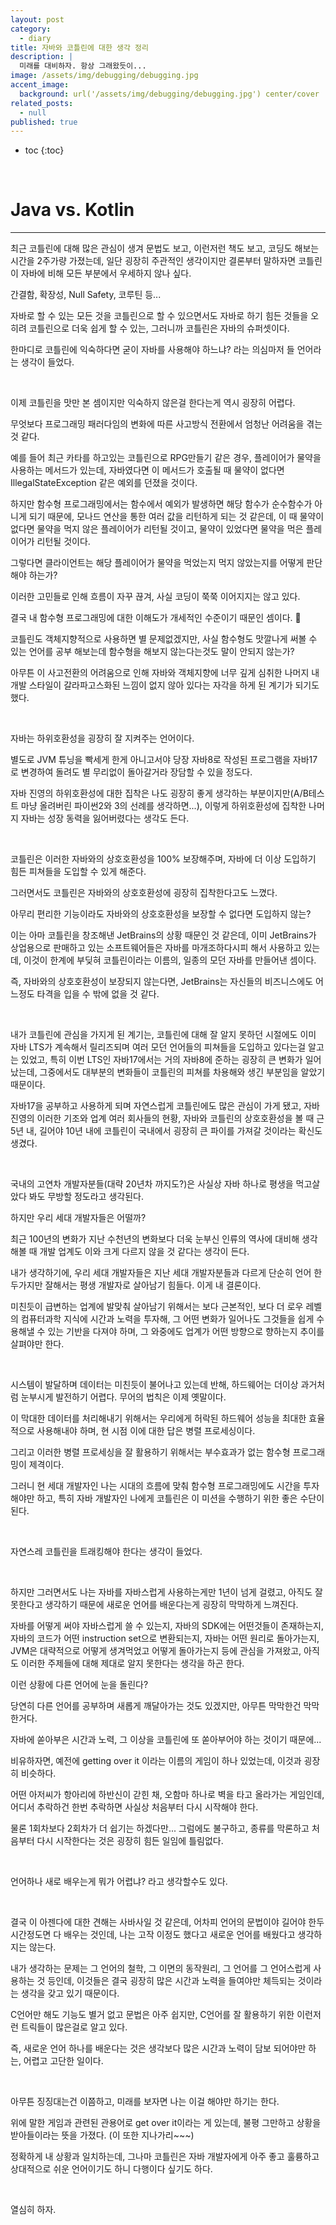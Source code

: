 ```yaml
---
layout: post
category:
  - diary
title: 자바와 코틀린에 대한 생각 정리
description: | 
  미래를 대비하자. 항상 그래왔듯이...
image: /assets/img/debugging/debugging.jpg
accent_image:
  background: url('/assets/img/debugging/debugging.jpg') center/cover
related_posts:
  - null
published: true
---
```


* toc
{:toc}
  
<br />

# Java vs. Kotlin

---

최근 코틀린에 대해 많은 관심이 생겨 문법도 보고, 이런저런 책도 보고, 코딩도 해보는 시간을 2주가량 가졌는데, 일단 굉장히 주관적인 생각이지만 결론부터 말하자면 코틀린이 자바에 비해 모든 부분에서 우세하지 않나 싶다.

간결함, 확장성, Null Safety, 코루틴 등...

자바로 할 수 있는 모든 것을 코틀린으로 할 수 있으면서도 자바로 하기 힘든 것들을 오히려 코틀린으로 더욱 쉽게 할 수 있는, 그러니까 코틀린은 자바의 슈퍼셋이다.

한마디로 코틀린에 익숙하다면 굳이 자바를 사용해야 하느냐? 라는 의심마저 들 언어라는 생각이 들었다.

<br />

이제 코틀린을 맛만 본 셈이지만 익숙하지 않은걸 한다는게 역시 굉장히 어렵다.

무엇보다 프로그래밍 패러다임의 변화에 따른 사고방식 전환에서 엄청난 어려움을 겪는 것 같다.

예를 들어 최근 카타를 하고있는 코틀린으로 RPG만들기 같은 경우, 플레이어가 물약을 사용하는 메서드가 있는데, 자바였다면 이 메서드가 호출될 때 물약이 없다면 IllegalStateException 같은 예외를 던졌을 것이다.

하지만 함수형 프로그래밍에서는 함수에서 예외가 발생하면 해당 함수가 순수함수가 아니게 되기 때문에, 모나드 연산을 통한 여러 값을 리턴하게 되는 것 같은데, 이 때 물약이 없다면 물약을 먹지 않은 플레이어가 리턴될 것이고, 물약이 있었다면 물약을 먹은 플레이어가 리턴될 것이다.

그렇다면 클라이언트는 해당 플레이어가 물약을 먹었는지 먹지 않았는지를 어떻게 판단해야 하는가?

이러한 고민들로 인해 흐름이 자꾸 끊겨, 사실 코딩이 쭉쭉 이어지지는 않고 있다.

결국 내 함수형 프로그래밍에 대한 이해도가 개세적인 수준이기 때문인 셈이다. 🤣

코틀린도 객체지향적으로 사용하면 별 문제없겠지만, 사실 함수형도 맛깔나게 써볼 수 있는 언어를 공부 해보는데 함수형을 해보지 않는다는것도 말이 안되지 않는가?

아무튼 이 사고전환의 어려움으로 인해 자바와 객체지향에 너무 깊게 심취한 나머지 내 개발 스타일이 갈라파고스화된 느낌이 없지 않아 있다는 자각을 하게 된 계기가 되기도 했다.

<br />

자바는 하위호환성을 굉장히 잘 지켜주는 언어이다.

별도로 JVM 튜닝을 빡세게 한게 아니고서야 당장 자바8로 작성된 프로그램을 자바17로 변경하여 돌려도 별 무리없이 돌아갈거라 장담할 수 있을 정도다.

자바 진영의 하위호환성에 대한 집착은 나도 굉장히 좋게 생각하는 부분이지만(A/B테스트 마냥 올려버린 파이썬2와 3의 선례를 생각하면...), 이렇게 하위호환성에 집착한 나머지 자바는 성장 동력을 잃어버렸다는 생각도 든다.

<br />

코틀린은 이러한 자바와의 상호호환성을 100% 보장해주며, 자바에 더 이상 도입하기 힘든 피쳐들을 도입할 수 있게 해준다.

그러면서도 코틀린은 자바와의 상호호환성에 굉장히 집착한다고도 느꼈다.

아무리 편리한 기능이라도 자바와의 상호호환성을 보장할 수 없다면 도입하지 않는?

이는 아마 코틀린을 창조해낸 JetBrains의 상황 때문인 것 같은데, 이미 JetBrains가 상업용으로 판매하고 있는 소프트웨어들은 자바를 마개조하다시피 해서 사용하고 있는데, 이것이 한계에 부딪혀 코틀린이라는 이름의, 일종의 모던 자바를 만들어낸 셈이다.

즉, 자바와의 상호호환성이 보장되지 않는다면, JetBrains는 자신들의 비즈니스에도 어느정도 타격을 입을 수 밖에 없을 것 같다.

<br />

내가 코틀린에 관심을 가지게 된 계기는, 코틀린에 대해 잘 알지 못하던 시절에도 이미 자바 LTS가 계속해서 릴리즈되며 여러 모던 언어들의 피쳐들을 도입하고 있다는걸 알고는 있었고, 특히 이번 LTS인 자바17에서는 거의 자바8에 준하는 굉장히 큰 변화가 일어났는데, 그중에서도 대부분의 변화들이 코틀린의 피쳐를 차용해와 생긴 부분임을 알았기 때문이다.

자바17을 공부하고 사용하게 되며 자연스럽게 코틀린에도 많은 관심이 가게 됐고, 자바 진영의 이러한 기조와 업계 여러 회사들의 현황, 자바와 코틀린의 상호호환성을 볼 때 근 5년 내, 길어야 10년 내에 코틀린이 국내에서 굉장히 큰 파이를 가져갈 것이라는 확신도 생겼다.

<br />

국내의 고연차 개발자분들(대략 20년차 까지도?)은 사실상 자바 하나로 평생을 먹고살았다 봐도 무방할 정도라고 생각된다.

하지만 우리 세대 개발자들은 어떨까?

최근 100년의 변화가 지난 수천년의 변화보다 더욱 눈부신 인류의 역사에 대비해 생각해볼 때 개발 업계도 이와 크게 다르지 않을 것 같다는 생각이 든다.

내가 생각하기에, 우리 세대 개발자들은 지난 세대 개발자분들과 다르게 단순히 언어 한두가지만 잘해서는 평생 개발자로 살아남기 힘들다. 이게 내 결론이다.

미친듯이 급변하는 업계에 발맞춰 살아남기 위해서는 보다 근본적인, 보다 더 로우 레벨의 컴퓨터과학 지식에 시간과 노력을 투자해, 그 어떤 변화가 일어나도 그것들을 쉽게 수용해낼 수 있는 기반을 다져야 하며, 그 와중에도 업계가 어떤 방향으로 향하는지 추이를 살펴야만 한다.

<br />

시스템이 발달하며 데이터는 미친듯이 불어나고 있는데 반해, 하드웨어는 더이상 과거처럼 눈부시게 발전하기 어렵다. 무어의 법칙은 이제 옛말이다.

이 막대한 데이터를 처리해내기 위해서는 우리에게 허락된 하드웨어 성능을 최대한 효율적으로 사용해내야 하며, 현 시점 이에 대한 답은 병렬 프로세싱이다.

그리고 이러한 병렬 프로세싱을 잘 활용하기 위해서는 부수효과가 없는 함수형 프로그래밍이 제격이다.

그러니 현 세대 개발자인 나는 시대의 흐름에 맞춰 함수형 프로그래밍에도 시간을 투자해야만 하고, 특히 자바 개발자인 나에게 코틀린은 이 미션을 수행하기 위한 좋은 수단이 된다.

<br />

자연스레 코틀린을 트래킹해야 한다는 생각이 들었다.

<br />

하지만 그러면서도 나는 자바를 자바스럽게 사용하는게만 1년이 넘게 걸렸고, 아직도 잘 못한다고 생각하기 때문에 새로운 언어를 배운다는게 굉장히 막막하게 느껴진다.

자바를 어떻게 써야 자바스럽게 쓸 수 있는지, 자바의 SDK에는 어떤것들이 존재하는지, 자바의 코드가 어떤 instruction set으로 변환되는지, 자바는 어떤 원리로 돌아가는지, JVM은 대략적으로 어떻게 생겨먹었고 어떻게 돌아가는지 등에 관심을 가져왔고, 아직도 이러한 주제들에 대해 제대로 알지 못한다는 생각을 하곤 한다.

이런 상황에 다른 언어에 눈을 돌린다? 

당연히 다른 언어를 공부하며 새롭게 깨달아가는 것도 있겠지만, 아무튼 막막한건 막막한거다.

자바에 쏟아부은 시간과 노력, 그 이상을 코틀린에 또 쏟아부어야 하는 것이기 때문에...

비유하자면, 예전에 getting over it 이라는 이름의 게임이 하나 있었는데, 이것과 굉장히 비슷하다.

어떤 아저씨가 항아리에 하반신이 갇힌 채, 오함마 하나로 벽을 타고 올라가는 게임인데, 어디서 추락하건 한번 추락하면 사실상 처음부터 다시 시작해야 한다.

물론 1회차보다 2회차가 더 쉽기는 하겠다만... 그럼에도 불구하고, 종류를 막론하고 처음부터 다시 시작한다는 것은 굉장히 힘든 일임에 틀림없다.

<br />

언어하나 새로 배우는게 뭐가 어렵냐? 라고 생각할수도 있다.

<br />

결국 이 아젠다에 대한 견해는 사바사일 것 같은데, 어차피 언어의 문법이야 길어야 한두시간정도면 다 배우는 것인데, 나는 고작 이정도 했다고 새로운 언어를 배웠다고 생각하지는 않는다.

내가 생각하는 문제는 그 언어의 철학, 그 이면의 동작원리, 그 언어를 그 언어스럽게 사용하는 것 등인데, 이것들은 결국 굉장히 많은 시간과 노력을 들여야만 체득되는 것이라는 생각을 갖고 있기 때문이다.

C언어만 해도 기능도 별거 없고 문법은 아주 쉽지만, C언어를 잘 활용하기 위한 이런저런 트릭들이 많은걸로 알고 있다. 

즉, 새로운 언어 하나를 배운다는 것은 생각보다 많은 시간과 노력이 담보 되어야만 하는, 어렵고 고단한 일이다.

<br />

아무튼 징징대는건 이쯤하고, 미래를 보자면 나는 이걸 해야만 하기는 한다.

위에 말한 게임과 관련된 관용어로 get over it이라는 게 있는데, 불평 그만하고 상황을 받아들이라는 뜻을 가졌다. (이 또한 지나가리~~~)

정확하게 내 상황과 일치하는데, 그나마 코틀린은 자바 개발자에게 아주 좋고 훌륭하고 상대적으로 쉬운 언어이기도 하니 다행이다 싶기도 하다.

<br />

열심히 하자.

<br />






